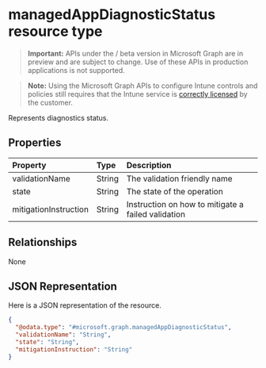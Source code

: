 ﻿# managedAppDiagnosticStatus resource type

> **Important:** APIs under the / beta version in Microsoft Graph are in preview and are subject to change. Use of these APIs in production applications is not supported.

> **Note:** Using the Microsoft Graph APIs to configure Intune controls and policies still requires that the Intune service is [correctly licensed](https://go.microsoft.com/fwlink/?linkid=839381) by the customer.

Represents diagnostics status.
## Properties
|Property|Type|Description|
|:---|:---|:---|
|validationName|String|The validation friendly name|
|state|String|The state of the operation|
|mitigationInstruction|String|Instruction on how to mitigate a failed validation|

## Relationships
None
## JSON Representation
Here is a JSON representation of the resource.
<!-- {
  "blockType": "resource",
  "keyProperty": "id",
  "@odata.type": "microsoft.graph.managedAppDiagnosticStatus"
}
-->
``` json
{
  "@odata.type": "#microsoft.graph.managedAppDiagnosticStatus",
  "validationName": "String",
  "state": "String",
  "mitigationInstruction": "String"
}
```



